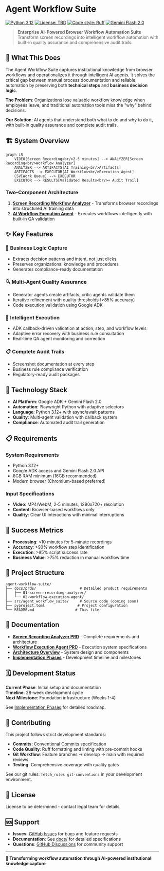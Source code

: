 # Agent Workflow Suite

[![Python 3.12](https://img.shields.io/badge/python-3.12-blue.svg)](https://www.python.org/downloads/)
[![License: TBD](https://img.shields.io/badge/License-TBD-lightgrey.svg)](#)
[![Code style: Ruff](https://img.shields.io/badge/code%20style-ruff-000000.svg)](https://github.com/astral-sh/ruff)
[![Gemini Flash 2.0](https://img.shields.io/badge/AI-Gemini%20Flash%202.0-blue.svg)](https://ai.google.dev/gemini-api/docs/models#gemini-2.0-flash)

> **Enterprise AI-Powered Browser Workflow Automation Suite**  
> Transform screen recordings into intelligent workflow automation with built-in quality assurance and comprehensive audit trails.

## 🎯 What This Does

The Agent Workflow Suite captures institutional knowledge from browser workflows and operationalizes it through intelligent AI agents. It solves the critical gap between manual process documentation and reliable automation by preserving both **technical steps** and **business decision logic**.

**The Problem**: Organizations lose valuable workflow knowledge when employees leave, and traditional automation tools miss the "why" behind decisions.

**Our Solution**: AI agents that understand both what to do and why to do it, with built-in quality assurance and complete audit trails.

## 🏗️ System Overview

```mermaid
graph LR
    VIDEO[Screen Recording<br/>2-5 minutes] --> ANALYZER[Screen Recording<br/>Workflow Analyzer]
    ANALYZER --> ARTIFACTS[AI Training<br/>Artifacts]
    ARTIFACTS --> EXECUTOR[AI Workflow<br/>Execution Agent]
    CSV[Work Queue] --> EXECUTOR
    EXECUTOR --> RESULTS[Validated Results<br/>+ Audit Trail]
```

### Two-Component Architecture

1. **[Screen Recording Workflow Analyzer](docs/prds/01-screen-recording-analyzer/)** - Transforms browser recordings into structured AI training data
2. **[AI Workflow Execution Agent](docs/prds/02-workflow-execution-agent/)** - Executes workflows intelligently with built-in QA validation

## ✨ Key Features

### 🧠 **Business Logic Capture**
- Extracts decision patterns and intent, not just clicks
- Preserves organizational knowledge and procedures
- Generates compliance-ready documentation

### 🔍 **Multi-Agent Quality Assurance**
- Generator agents create artifacts, critic agents validate them
- Iterative refinement with quality thresholds (>85% accuracy)
- Code execution validation using Google ADK

### 🤖 **Intelligent Execution**
- ADK callback-driven validation at action, step, and workflow levels
- Adaptive error recovery with business rule consultation
- Real-time QA agent monitoring and correction

### 📋 **Complete Audit Trails**
- Screenshot documentation at every step
- Business rule compliance verification
- Regulatory-ready audit packages

## 🚀 Technology Stack

- **AI Platform**: Google ADK + Gemini Flash 2.0
- **Automation**: Playwright Python with adaptive selectors
- **Language**: Python 3.12+ with async/await patterns
- **Quality**: Multi-agent validation with callback system
- **Compliance**: Automated audit trail generation

## 📋 Requirements

### System Requirements
- Python 3.12+
- Google ADK access and Gemini Flash 2.0 API
- 8GB RAM minimum (16GB recommended)
- Modern browser (Chromium-based preferred)

### Input Specifications
- **Video**: MP4/WebM, 2-5 minutes, 1280x720+ resolution
- **Content**: Browser-based workflows only
- **Quality**: Clear UI interactions with minimal interruptions

## 🎯 Success Metrics

- **Processing**: <10 minutes for 5-minute recordings
- **Accuracy**: >90% workflow step identification
- **Execution**: >85% script success rate
- **Business Value**: >75% reduction in manual workflow time

## 📁 Project Structure

```
agent-workflow-suite/
├── docs/prds/                    # Detailed product requirements
│   ├── 01-screen-recording-analyzer/
│   └── 02-workflow-execution-agent/
├── src/agent_workflow_suite/     # Source code (coming soon)
├── pyproject.toml               # Project configuration
└── README.md                   # This file
```

## 📖 Documentation

- **[Screen Recording Analyzer PRD](docs/prds/01-screen-recording-analyzer/prd-screen-recording-workflow-analyzer.md)** - Complete requirements and architecture
- **[Workflow Execution Agent PRD](docs/prds/02-workflow-execution-agent/prd-ai-workflow-execution-agent.md)** - Execution system specifications
- **[Architecture Overview](docs/prds/01-screen-recording-analyzer/assets/architecture-overview.md)** - System design and components
- **[Implementation Phases](docs/prds/01-screen-recording-analyzer/assets/implementation-phases.md)** - Development timeline and milestones

## 🗓️ Development Status

**Current Phase**: Initial setup and documentation  
**Timeline**: 28-week development cycle  
**Next Milestone**: Foundation infrastructure (Weeks 1-4)

See [Implementation Phases](docs/prds/01-screen-recording-analyzer/assets/implementation-phases.md) for detailed roadmap.

## 🤝 Contributing

This project follows strict development standards:

- **Commits**: [Conventional Commits](https://conventionalcommits.org/) specification
- **Code Quality**: Ruff formatting and linting with pre-commit hooks
- **Git Workflow**: Feature branches → develop → main with required reviews
- **Testing**: Comprehensive coverage with quality gates

See our git rules: `fetch_rules git-conventions` in your development environment.

## 📄 License

License to be determined - contact legal team for details.

## 🆘 Support

- **Issues**: [GitHub Issues](../../issues) for bugs and feature requests
- **Documentation**: See [docs/](docs/) for detailed specifications
- **Questions**: [GitHub Discussions](../../discussions) for community support

---

**🚀 Transforming workflow automation through AI-powered institutional knowledge capture** 